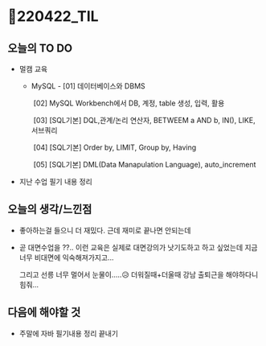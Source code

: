 # 📝220422_TIL



## 오늘의 TO DO

- 멀캠 교육
  
  - MySQL - [01] 데이터베이스와 DBMS
  		 
      ​				[02] MySQL Workbench에서 DB, 계정, table 생성, 입력, 활용 
      
      ​				[03] [SQL기본] DQL,관계/논리 연산자, BETWEEM a AND b, IN(), LIKE, 서브쿼리
      
      ​				[04] [SQL기본] Order by, LIMIT, Group by, Having
      
      ​				[05] [SQL기본] DML(Data Manapulation Language), auto_increment
  
- 지난 수업 필기 내용 정리

  

## 오늘의 생각/느낀점

- 좋아하는걸 들으니 더 재밌다. 근데 재미로 끝나면 안되는데

- 곧 대면수업을 ??.. 이런 교육은 실제로 대면강의가 낫기도하고 하고 싶었는데 지금 너무 비대면에 익숙해져가지고...

  그리고 선릉 너무 멀어서 눈물이.....😥 더워질때+더울때 강남 출퇴근을 해야하다니 힘줘...

  

## 다음에 해야할 것

- 주말에 자바 필기내용 정리 끝내기
